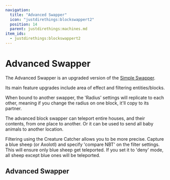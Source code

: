 ```yaml
---
navigation:
  title: "Advanced Swapper"
  icon: "justdirethings:blockswappert2"
  position: 14
  parent: justdirethings:machines.md
item_ids:
  - justdirethings:blockswappert2
---
```


# Advanced Swapper

The Advanced Swapper is an upgraded version of the [Simple Swapper](./mach_blockswappert1.md).

Its main feature upgrades include area of effect and filtering entities/blocks.

When bound to another swapper, the 'Radius' settings will replicate to each other, meaning if you change the radius on one block, it'll copy to its partner.

The advanced block swapper can teleport entire houses, and their contents, from one place to another. Or it can be used to send all baby animals to another location.

Filtering using the Creature Catcher allows you to be more precise. Capture a blue sheep (or Axolotl) and specify 'compare NBT' on the filter settings. This will ensure only blue sheep get teleported. If you set it to 'deny' mode, all sheep except blue ones will be teleported.

## Advanced Swapper



<Recipe id="justdirethings:blockswappert2" />


